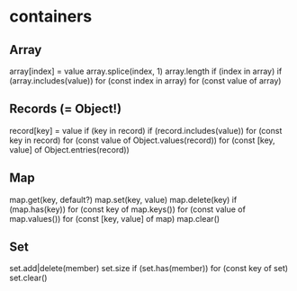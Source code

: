 # containers 

## Array

array[index] = value
array.splice(index, 1)
array.length
if (index in array)
if (array.includes(value)) 
for (const index in array)
for (const value of array)

## Records (= Object!)

record[key] = value
if (key in record)
if (record.includes(value)) 
for (const key in record)
for (const value of Object.values(record))
for (const [key, value] of Object.entries(record))

## Map

map.get(key, default?)
map.set(key, value)
map.delete(key)
if (map.has(key))
for (const key of map.keys())
for (const value of map.values())
for (const [key, value] of map)
map.clear()

## Set

set.add|delete(member)
set.size
if (set.has(member))
for (const key of set)
set.clear()
